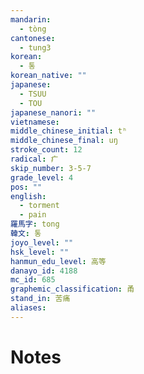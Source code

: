 ```yaml
---
mandarin:
  - tòng
cantonese:
  - tung3
korean:
  - 통
korean_native: ""
japanese:
  - TSUU
  - TOU
japanese_nanori: ""
vietnamese:
middle_chinese_initial: tʰ
middle_chinese_final: uŋ
stroke_count: 12
radical: 疒
skip_number: 3-5-7
grade_level: 4
pos: ""
english:
  - torment
  - pain
羅馬字: tong
韓文: 통
joyo_level: ""
hsk_level: ""
hanmun_edu_level: 高等
danayo_id: 4188
mc_id: 685
graphemic_classification: 甬
stand_in: 苦痛
aliases:
---
```


# Notes
